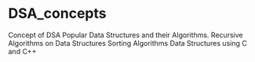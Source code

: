 # DSA_concepts
Concept of DSA
Popular Data Structures and their Algorithms.
Recursive Algorithms on Data Structures
Sorting Algorithms
Data Structures using C and C++
